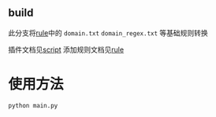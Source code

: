 ## build

此分支将[rule](./rule)中的 `domain.txt` `domain_regex.txt` 等基础规则转换

插件文档见[script](./script)
添加规则文档见[rule](./rule)

# 使用方法
```shell
python main.py
```
